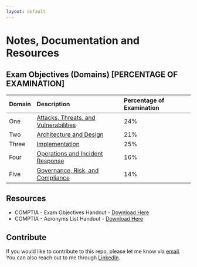 ```yaml
---
layout: default
---
```


# Notes, Documentation and Resources

## Exam Objectives (Domains) [PERCENTAGE OF EXAMINATION]

| Domain       | Description                                                | Percentage of Examination |
|:-------------|:-----------------------------------------------------------|:--------------------------|
| One          | [Attacks, Threats, and Vulnerabilities](./domains/domain_one.html) | 24%                       |
| Two          | [Architecture and Design](./domains/domain_two.html)               | 21%                       |
| Three        | [Implementation](./domains/domain_three.html)                      | 25%                       |
| Four         | [Operations and Incident Response](./domains/domain_four.html)     | 16%                       |
| Five         | [Governance, Risk, and Compliance](./domains/domain_five.html)     | 14%                       |

## Resources

* COMPTIA - Exam Objectives Handout - [Download Here](./resources/comptia-security-sy0-601-exam-objectives.pdf)
* COMPTIA - Acronyms List Handout - [Download Here](./resources/comptia-security-sy0-601-exam-acronym-list.pdf)

## Contribute

If you would like to contribute to this repo, please let me know via [email](mailto:sec-github@jonhumphreys.com). You can also reach out to me through [LinkedIn](https://www.linkedin.com/in/jonehumphreys/).
